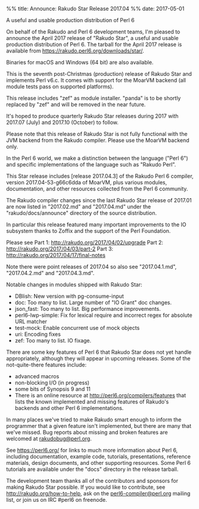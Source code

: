%% title: Announce: Rakudo Star Release 2017.04
%% date: 2017-05-01

A useful and usable production distribution of Perl 6

On behalf of the Rakudo and Perl 6 development teams, I'm pleased to announce the April 2017 release of "Rakudo Star", a useful and usable production distribution of Perl 6. The tarball for the April 2017 release is available from <a href="https://rakudo.perl6.org/downloads/star/">https://rakudo.perl6.org/downloads/star/</a>.

Binaries for macOS and Windows (64 bit) are also available.

This is the seventh post-Christmas (production) release of Rakudo Star and implements Perl v6.c. It comes with support for the MoarVM backend (all module tests pass on supported platforms).

This release includes "zef" as module installer. "panda" is to be shortly replaced by "zef" and will be removed in the near future.

It's hoped to produce quarterly Rakudo Star releases during 2017 with 2017.07 (July) and 2017.10 (October) to follow.

Please note that this release of Rakudo Star is not fully functional with the JVM backend from the Rakudo compiler. Please use the MoarVM backend only.

In the Perl 6 world, we make a distinction between the language ("Perl 6") and specific implementations of the language such as "Rakudo Perl".

This Star release includes [release 2017.04.3] of the Rakudo Perl 6 compiler, version 2017.04-53-g66c6dda of MoarVM, plus various modules, documentation, and other resources collected from the Perl 6 community.

The Rakudo compiler changes since the last Rakudo Star release of 2017.01 are now listed in "2017.02.md" and "2017.04.md" under the "rakudo/docs/announce" directory of the source distribution.

In particular this release featured many important improvements to the IO subsystem thanks to Zoffix and the support of the Perl Foundation.

Please see
Part 1: <a href="http://rakudo.org/2017/04/02/upgrade">http://rakudo.org/2017/04/02/upgrade</a>
Part 2: <a href="http://rakudo.org/2017/04/03/part-2">http://rakudo.org/2017/04/03/part-2</a>
Part 3: <a href="http://rakudo.org/2017/04/17/final-notes">http://rakudo.org/2017/04/17/final-notes</a>

Note there were point releases of 2017.04 so also see "2017.04.1.md", "2017.04.2.md" and "2017.04.3.md".

Notable changes in modules shipped with Rakudo Star:

+ DBIish: New version with pg-consume-input
+ doc: Too many to list. Large number of "IO Grant" doc changes.
+ json\_fast: Too many to list. Big performance improvements.
+ perl6-lwp-simple: Fix for lexical require and incorrect regex for absolute URL matcher
+ test-mock: Enable concurrent use of mock objects
+ uri: Encoding fixes
+ zef: Too many to list. IO fixage.

There are some key features of Perl 6 that Rakudo Star does not yet handle appropriately, although they will appear in upcoming releases. Some of the not-quite-there features include:

+ advanced macros
+ non-blocking I/O (in progress)
+ some bits of Synopsis 9 and 11
+ There is an online resource at <a href="http://perl6.org/compilers/features">http://perl6.org/compilers/features</a> that lists the known implemented and missing features of Rakudo's backends and other Perl 6 implementations.

In many places we've tried to make Rakudo smart enough to inform the programmer that a given feature isn't implemented, but there are many that we've missed. Bug reports about missing and broken features are welcomed at rakudobug@perl.org.

See <a href="https://perl6.org/">https://perl6.org/</a> for links to much more information about Perl 6, including documentation, example code, tutorials, presentations, reference materials, design documents, and other supporting resources. Some Perl 6 tutorials are available under the "docs" directory in the release tarball.

The development team thanks all of the contributors and sponsors for making Rakudo Star possible. If you would like to contribute, see <a href="http://rakudo.org/how-to-help">http://rakudo.org/how-to-help</a>, ask on the perl6-compiler@perl.org mailing list, or join us on IRC #perl6 on freenode.